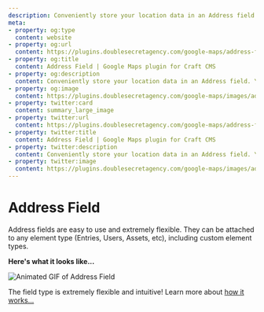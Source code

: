 ```yaml
---
description: Conveniently store your location data in an Address field. Your geocoding searches are seamlessly handled by the Google API to provide instant results.
meta:
- property: og:type
  content: website
- property: og:url
  content: https://plugins.doublesecretagency.com/google-maps/address-field/
- property: og:title
  content: Address Field | Google Maps plugin for Craft CMS
- property: og:description
  content: Conveniently store your location data in an Address field. Your geocoding searches are seamlessly handled by the Google API to provide instant results.
- property: og:image
  content: https://plugins.doublesecretagency.com/google-maps/images/address-field/address-field.gif
- property: twitter:card
  content: summary_large_image
- property: twitter:url
  content: https://plugins.doublesecretagency.com/google-maps/address-field/
- property: twitter:title
  content: Address Field | Google Maps plugin for Craft CMS
- property: twitter:description
  content: Conveniently store your location data in an Address field. Your geocoding searches are seamlessly handled by the Google API to provide instant results.
- property: twitter:image
  content: https://plugins.doublesecretagency.com/google-maps/images/address-field/address-field.gif
---
```


# Address Field

Address fields are easy to use and extremely flexible. They can be attached to any element type (Entries, Users, Assets, etc), including custom element types.

**Here's what it looks like...**

<img :src="$withBase('/images/address-field/address-field.gif')" alt="Animated GIF of Address Field">

The field type is extremely flexible and intuitive! Learn more about [how it works...](/address-field/how-it-works/)
